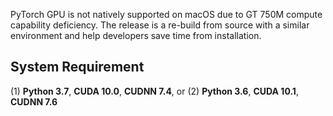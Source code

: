 PyTorch GPU is not natively supported on macOS due to GT 750M compute capability deficiency.
The release is a re-build from source with a similar environment and help developers save time from installation.

## System Requirement

(1) **Python 3.7**, **CUDA 10.0**, **CUDNN 7.4**, or
(2) **Python 3.6**, **CUDA 10.1**, **CUDNN 7.6**
